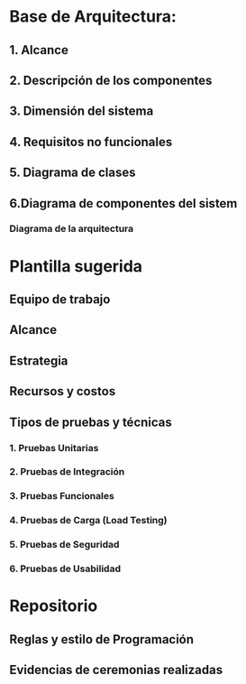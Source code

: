 # Base de Arquitectura:
## 1. Alcance

## 2. Descripción de los componentes

## 3. Dimensión del sistema

## 4. Requisitos no funcionales

## 5. Diagrama de clases

## 6.Diagrama de componentes del sistem

### **Diagrama de la arquitectura**

# Plantilla sugerida

## Equipo de trabajo

## Alcance

## Estrategia
## Recursos y costos
## Tipos de pruebas y técnicas
### 1. **Pruebas Unitarias**
### 2. **Pruebas de Integración**
### 3. **Pruebas Funcionales**
### 4. **Pruebas de Carga (Load Testing)**
### 5. **Pruebas de Seguridad**
### 6. **Pruebas de Usabilidad**

# Repositorio
## Reglas y estilo de Programación
## Evidencias de ceremonias realizadas
